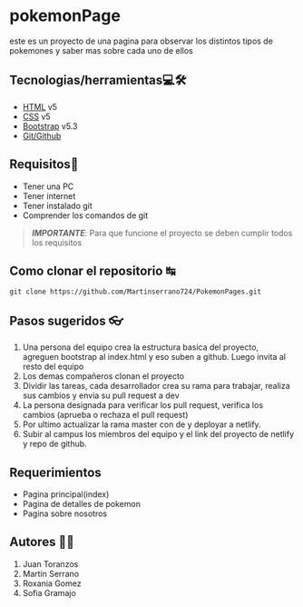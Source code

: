 # pokemonPage
este es un proyecto de una pagina para observar los distintos tipos de pokemones y saber mas sobre cada uno de ellos
## Tecnologias/herramientas💻🛠
- [HTML](https://lenguajehtml.com/html/) v5
- [CSS](https://developer.mozilla.org/es/docs/Web/CSS) v5
- [Bootstrap](https://getbootstrap.com/) v5.3
- [Git/Github](https://www.freecodecamp.org/espanol/news/git-vs-github-what-is-version-control-and-how-does-it-work/)

## Requisitos👀
- Tener una PC
- Tener internet
- Tener instalado git
- Comprender los comandos de git
> ***IMPORTANTE***: Para que funcione el proyecto se deben cumplir todos los requisitos

## Como clonar el repositorio ↹
`git clone https://github.com/Martinserrano724/PokemonPages.git`

## Pasos sugeridos 👓
1. Una persona del equipo crea la estructura basica del proyecto, agreguen bootstrap al index.html y eso suben a github. Luego invita al resto del equipo
1. Los demas compañeros clonan el proyecto
1. Dividir las tareas, cada desarrollador crea su rama para trabajar, realiza sus cambios y envia su pull request a dev
1.  La persona designada para verificar los pull request, verifica los cambios (aprueba o rechaza el pull request)
1. Por ultimo actualizar la rama master con de y deployar a netlify.
1. Subir al campus los miembros del equipo y el link del proyecto de netlify y repo de github.

## Requerimientos 
- Pagina principal(index)
- Pagina de detalles de pokemon
- Pagina sobre nosotros

## Autores 👦👧
1. Juan Toranzos
1. Martin Serrano
1. Roxania Gomez
1. Sofia Gramajo